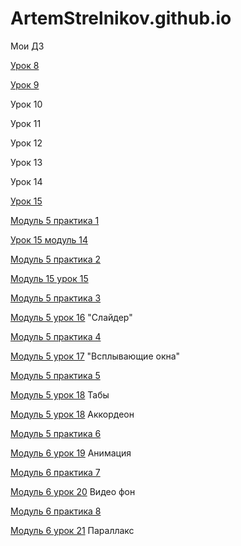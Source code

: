 
# ArtemStrelnikov.github.io
Мои ДЗ

[Урок 8](ArtemStrelnikov.github.io/lesson_8/src/ "bootstrap введение")

[Урок 9](ArtemStrelnikov.github.io/github/lesson_9/ "Переделаный сайт под bootstrap")

Урок 10

Урок 11

Урок 12

Урок 13

Урок 14

[Урок 15](https://artemstrelnikov.github.io/lesson_15/src/index.html "Pixel Perfect")

[Модуль 5 практика 1](https://artemstrelnikov.github.io/github/модуль%205%20практика%201/src/index.html "Модуль 5 практика 1")

[Урок 15 модуль 14](https://artemstrelnikov.github.io/github/lesson%205%20-14/дз%20по%20нормальному/src/index.html "Модуль 5 урок 14")

[Модуль 5 практика 2](https://artemstrelnikov.github.io/github/модуль%205%20практика%202/src/index.html "Модуль 5 практика 2")

[Модуль 15 урок 15](https://artemstrelnikov.github.io/модуль%205%20урок%2015/index.html "Модуль 5 урок 15")

[Модуль 5 практика 3](https://artemstrelnikov.github.io/github/5%20практика%203%20ак/дз%20по%20нормальному/src/index.html "Модуль 5 практика 3")

[Модуль 5 урок 16](https://artemstrelnikov.github.io/5%20урок%2016/src/index.html "Модуль 5 урок 16") "Слайдер"

[Модуль 5 практика 4](https://artemstrelnikov.github.io/дз%20по%20нормальному/src/index.html "Модуль 5 практика 4")

[Модуль 5 урок 17](https://artemstrelnikov.github.io/Модуль%205%20урок%2017/дз%20по%20нормальному/src/index.html "Модуль 5 урок 17") "Всплывающие окна"

[Модуль 5 практика 5](https://artemstrelnikov.github.io/дз%20по%20нормальному/src/index.html "Модуль 5 практика 5")

[Модуль 5 урок 18](https://artemstrelnikov.github.io/дз%20регистрация/src/index.html "Модуль 5 урок 17 ") Табы

[Модуль 5 урок 18](https://artemstrelnikov.github.io/дз%20аккардеон/src/index.html#ui-id-7 "Модуль 5 урок 17 ") Аккордеон

[Модуль 5 практика 6](https://artemstrelnikov.github.io/github/дз%20по%20нормальному/src/index.html "Модуль 5 практика 6")

[Модуль 6 урок 19](https://artemstrelnikov.github.io/дз%20по%20нормальному/src/index.html "Модуль 6 урок 19 ") Анимация

[Модуль 6 практика 7](https://artemstrelnikov.github.io/github/дз%20по%20нормальному/src/index.html "Модуль 6 практика 7") 

[Модуль 6 урок 20](https://artemstrelnikov.github.io/дз%20по%20нормальному/src/index.html "Модуль 6 урок 20") Видео фон

[Модуль 6 практика 8](https://artemstrelnikov.github.io/github/github/src/index.html "Модуль 6 практика 8") 

[Модуль 6 урок 21](https://artemstrelnikov.github.io/дз%20по%20нормальному/src/index.html "Модуль 6 урок 21") Параллакс
